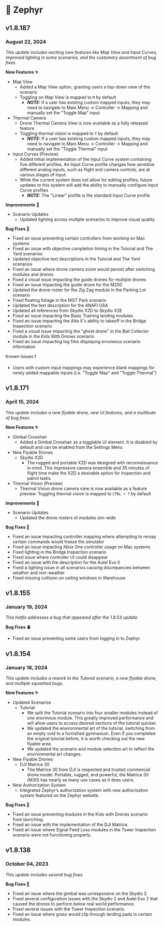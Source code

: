 # 🪽 Zephyr

## v1.8.187

### August 22, 2024

_This update includes exciting new features like Map View and Input Curves, improved lighting in some scenarios, and the customary assortment of bug fixes._

**New Features ✨**

* Map View
  * Added a Map View option, granting users a top-down view of the scenario
  * Toggling on Map View is mapped to `M` by default
    * _**NOTE:**_ If a user has existing custom mapped inputs, they may need to navigate to Main Menu -> Controller -> Mapping and manually set the "Toggle Map" input
* Thermal Camera
  * Drone Thermal Camera View is now available as a fully released feature
  * Toggling thermal vision is mapped to `T` by default
    * _**NOTE:**_ If a user has existing custom mapped inputs, they may need to navigate to Main Menu -> Controller -> Mapping and manually set the "Toggle Thermal" input
* Input Curves (Preview)
  * Added initial implementation of the Input Curve system containing five different profiles. An Input Curve profile changes how sensitive different analog inputs, such as flight and camera controls, are at various stages of input.
  * While the current system does not allow for editing profiles, future updates to this system will add the ability to manually configure Input Curve profiles
    * _**NOTE:**_ The "Linear" profile is the standard Input Curve profile

**Improvements** 🙌

* Scenario Updates
  * Updated lighting across multiple scenarios to improve visual quality

**Bug Fixes 🐛**

* Fixed an issue preventing certain controllers from working on Mac systems
* Fixed an issue with objective completion timing in the Tutorial and The Yard scenarios
* Updated objective text descriptions in the Tutorial and The Yard scenarios
* Fixed an issue where drone camera zoom would persist after switching modules and drones
* Fixed a visual issue impacting the guide drones for multiple drones
* Fixed an issue impacting the guide drone for the M200
* Updated the drone roster for the Zig Zag module in the Parking Lot scenario
* Fixed floating foliage in the NIST Park scenario
* Updated the text description for the ANAFI USA
* Updated all references from Skydio X2D to Skydio X2E
* Fixed an issue impacting the Basic Training landing modules&#x20;
* Fixed an issue impacting the Alta X's ability to takeoff in the Bridge Inspection scenario
* Fixed a visual issue impacting the "ghost drone" in the Ball Collector module in the Kids With Drones scenario
* Fixed an issue impacting log files displaying erroneous scenario information

Known Issues ❗

* Users with custom input mappings may experience blank mappings for newly added mappable inputs (i.e. "Toggle Map" and "Toggle Thermal")

## v1.8.171

### April 15, 2024

_This update includes a new flyable drone, new UI features, and a multitude of bug fixes._

**New Features ✨**

* Gimbal Crosshair
  * Added a Gimbal Crosshair as a togglable UI element.  It is disabled by default and can be enabled from the Settings Menu
* New Flyable Drones
  * Skydio X2D
    * The rugged and portable X2D was designed with reconnaissance in mind.  This impressive camera ensemble and 35 minutes of flight time make the X2D a desirable option for inspection and patrol tasks.
* Thermal Vision (Preview)
  * Thermal  Vision drone camera view is now available as a feature preview.  Toggling thermal vision is mapped to `CTRL + T` by default

**Improvements** 🙌

* Scenario Updates
  * Updated the drone rosters of modules sim-wide

**Bug Fixes 🐛**

* Fixed an issue impacting controller mapping where attempting to remap certain commands would freeze the simulator
* Fixed an issue impacting Xbox One controller usage on Mac systems
* Fixed lighting in the Bridge Inspection scenario
* Fixed issue where controller UI could disappear
* Fixed an issue with the description for the Autel Evo II
* Fixed a lighting issue in all scenarios causing discrepancies between weather and non-weather
* Fixed missing collision on ceiling windows in Warehouse

## v1.8.155

### January 19, 2024 <a href="#id-1.8.55-january-19-2024" id="id-1.8.55-january-19-2024"></a>

_This hotfix addresses a bug that appeared after the 1.8.54 update._

**Bug Fixes 🪲**

* Fixed an issue preventing some users from logging in to Zephyr.



## v1.8.154

### January 18, 2024 <a href="#id-1.8.54-january-18-2024" id="id-1.8.54-january-18-2024"></a>

_This update includes a rework to the Tutorial scenario, a new flyable drone, and multiple squashed bugs._

**New Features ✨**

* Updated Scenarios
  * Tutorial
    * We split the Tutorial scenario into four smaller modules instead of one enormous module. This greatly improved performance and will allow users to access desired sections of the tutorial quicker.
    * We updated the environmental art of the tutorial, switching from an empty void to a furnished gymnasium. Even if you completed the original tutorial before, it is worth checking out the new flyable area.
    * We updated the scenario and module selection art to reflect the environmental art changes.
* New Flyable Drones
  * DJI Matrice 30
    * The Matrice 30 from DJI is respected and trusted commercial drone model. Portable, rugged, and powerful, the Matrice 30 (M30) has nearly as many use cases as it does users.
* New Authorization System
  * Integrated Zephyr’s authorization system with new authorization system featured on the Zephyr website.

**Bug Fixes 🐛**

* Fixed an issue preventing modules in the Kids with Drones scenario from launching.
* Fixed an issue with the implementation of the DJI Matrice.
* Fixed an issue where Signal Feed Loss modules in the Tower Inspection scenario were not functioning properly.



## v1.8.138

### October 04, 2023 <a href="#id-1.8.138-october-04-2023" id="id-1.8.138-october-04-2023"></a>

_This update includes several bug fixes._

**Bug Fixes 🐛**

* Fixed an issue where the gimbal was unresponsive on the Skydio 2.
* Fixed several configuration issues with the Skydio 2 and Autel Evo 2 that caused the drones to perform below real world performance.
* Fixed several issues with the Tower Inspection scenario.
* Fixed an issue where grass would clip through landing pads in certain modules.

